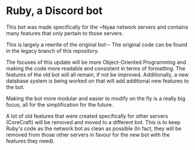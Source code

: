 Ruby, a Discord bot
======

This bot was made specifically for the ~Nyaa network servers and contains many features that only pertain to those servers.

This is largely a rewrite of the original bot-- The original code can be found in the legacy branch of this repository.

The focuses of this update will be more Object-Oriented Programming and making the code more readable and consistent in terms of formatting. The features of the old bot will all remain, if not be improved.
Additionally, a new database system is being worked on that will add additional new features to the bot.

Making the bot more modular and easier to modify on the fly is a really big focus, all for the simplification for the future.

A lot of old features that were created specifically for other servers (CoreCraft) will be removed and moved to a different bot. This is to keep Ruby's code as the network bot as clean as possible (In fact, they will be removed from those other servers in favour for the new bot with the features they need).

